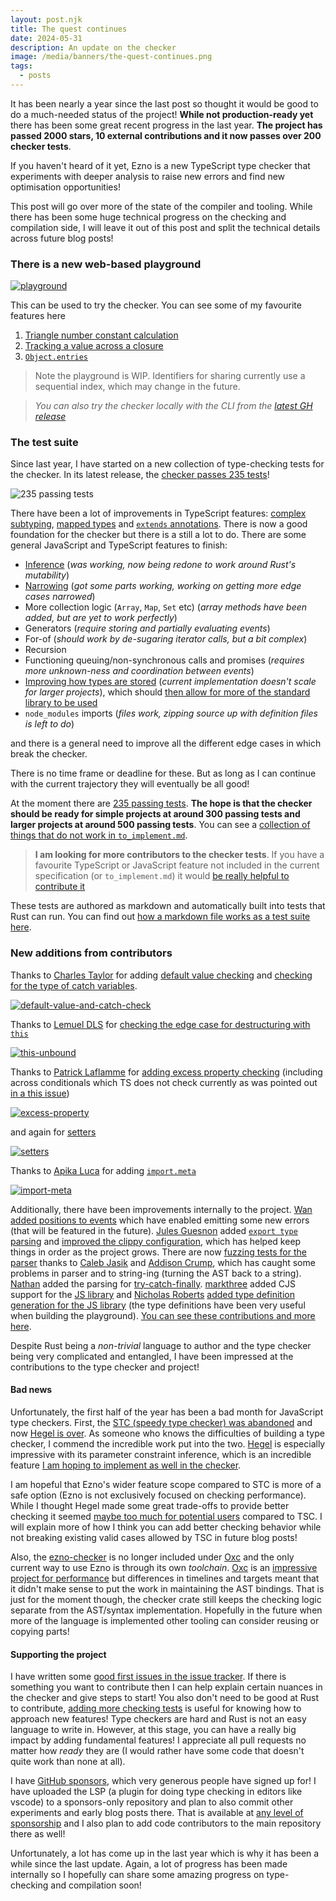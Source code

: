 ```yaml
---
layout: post.njk
title: The quest continues
date: 2024-05-31
description: An update on the checker
image: /media/banners/the-quest-continues.png
tags:
  - posts
---
```


It has been nearly a year since the last post so thought it would be good to do a much-needed status of the project! **While not production-ready yet** there has been some great recent progress in the last year. **The project has passed 2000 stars, 10 external contributions and it now passes over 200 checker tests**.

If you haven't heard of it yet, Ezno is a new TypeScript type checker that experiments with deeper analysis to raise new errors and find new optimisation opportunities!

This post will go over more of the state of the compiler and tooling. While there has been some huge technical progress on the checking and compilation side, I will leave it out of this post and split the technical details across future blog posts!

### There is a new web-based playground

[![playground](../../media/ezno-screenshots/playground.png)](https://kaleidawave.github.io/ezno/playground/?id=klo1s)

This can be used to try the checker. You can see some of my favourite features here
1. [Triangle number constant calculation](https://kaleidawave.github.io/ezno/playground/?id=tys5c)
2. [Tracking a value across a closure](https://kaleidawave.github.io/ezno/playground/?id=klo1s)
3. [`Object.entries`](https://kaleidawave.github.io/ezno/playground/?id=am2gw)

> Note the playground is WIP. Identifiers for sharing currently use a sequential index, which may change in the future.

> *You can also try the checker locally with the CLI from the [latest GH release](https://github.com/kaleidawave/ezno/releases)*

### The test suite

Since last year, I have started on a new collection of type-checking tests for the checker. In its latest release, the [checker passes 235 tests](https://github.com/kaleidawave/ezno/blob/main/checker/specification/specification.md)!

![235 passing tests](../../media/ezno-screenshots/passing-tests-may-2024.png)

There have been a lot of improvements in TypeScript features: [complex subtyping](https://kaleidawave.github.io/ezno/playground/?id=ul98g), [mapped types](https://kaleidawave.github.io/ezno/playground/?id=9zle0) and [`extends` annotations](https://kaleidawave.github.io/ezno/playground/?id=tys5k). There is now a good foundation for the checker but there is a still a lot to do. There are some general JavaScript and TypeScript features to finish:

- [Inference](https://github.com/kaleidawave/ezno/issues/35) (*was working, now being redone to work around Rust's mutability*)
- [Narrowing](https://github.com/kaleidawave/ezno/issues/122) (*got some parts working, working on getting more edge cases narrowed*)
- More collection logic (`Array`, `Map`, `Set` etc) (*array methods have been added, but are yet to work perfectly*)
- Generators (*require storing and partially evaluating events*)
- For-of (*should work by de-sugaring iterator calls, but a bit complex*)
- Recursion
- Functioning queuing/non-synchronous calls and promises (*requires more unknown-ness and coordination between events*)
- [Improving how types are stored](https://github.com/kaleidawave/ezno/issues/120) (*current implementation doesn't scale for larger projects*), which should [then allow for more of the standard library to be used](https://github.com/kaleidawave/ezno/issues/121)
- `node_modules` imports (*files work, zipping source up with definition files is left to do*)

and there is a general need to improve all the different edge cases in which break the checker.

There is no time frame or deadline for these. But as long as I can continue with the current trajectory they will eventually be all good!

At the moment there are [235 passing tests](https://github.com/kaleidawave/ezno/blob/main/checker/specification/specification.md). **The hope is that the checker should be ready for simple projects at around 300 passing tests and larger projects at around 500 passing tests**. You can see a [collection of things that do not work in `to_implement.md`](https://github.com/kaleidawave/ezno/blob/main/checker/specification/to_implement.md).

> **I am looking for more contributors to the checker tests**. If you have a favourite TypeScript or JavaScript feature not included in the current specification (or `to_implement.md`) it would [be really helpful to contribute it](https://github.com/kaleidawave/ezno/issues/100)

These tests are authored as markdown and automatically built into tests that Rust can run. You can find out [how a markdown file works as a test suite here](https://github.com/kaleidawave/ezno/tree/main/checker/specification).

### New additions from contributors

Thanks to [Charles Taylor](https://github.com/CharlesTaylor7) for adding [default value checking](https://github.com/kaleidawave/ezno/pull/132) and [checking for the type of catch variables](https://github.com/kaleidawave/ezno/pull/131).

[![default-value-and-catch-check](../../media/ezno-screenshots/default-value-and-catch-check.png)](https://kaleidawave.github.io/ezno/playground/?id=32i0ao)

Thanks to [Lemuel DLS](https://github.com/lemueldls) for [checking the edge case for destructuring with `this`](https://github.com/kaleidawave/ezno/pull/127)

[![this-unbound](../../media/ezno-screenshots/this-unbound.png)](https://kaleidawave.github.io/ezno/playground/?id=ul98o)

Thanks to [Patrick Laflamme](https://github.com/PatrickLaflamme) for [adding excess property checking](https://github.com/kaleidawave/ezno/pull/139) (including across conditionals which TS does not check currently as was pointed out [in a this issue](https://github.com/kaleidawave/ezno/issues/42))

[![excess-property](../../media/ezno-screenshots/excess-property.png)](https://kaleidawave.github.io/ezno/playground/?id=74)

and again for [setters](https://github.com/kaleidawave/ezno/pull/138)

[![setters](../../media/ezno-screenshots/setters.png)](https://kaleidawave.github.io/ezno/playground/?id=jz6yo)

Thanks to [Apika Luca](https://github.com/Brayan-724) for adding [`import.meta`](https://github.com/kaleidawave/ezno/pull/141)

[![import-meta](../../media/ezno-screenshots/import-meta.png)](https://kaleidawave.github.io/ezno/playground/?id=mha8)

Additionally, there have been improvements internally to the project. [Wan](https://github.com/wzwywx) [added positions to events](https://github.com/kaleidawave/ezno/pull/69) which have enabled emitting some new errors (that will be featured in the future). [Jules Guesnon](https://github.com/JulesGuesnon) added [`export type` parsing](https://github.com/kaleidawave/ezno/pull/84) and [improved the clippy configuration](https://github.com/kaleidawave/ezno/pull/91), which has helped keep things in order as the project grows. There are now [fuzzing tests for the parser](https://github.com/kaleidawave/ezno/pull/3) thanks to [Caleb Jasik](https://github.com/jasikpark) and [Addison Crump](https://github.com/addisoncrump), which has caught some problems in parser and to string-ing (turning the AST back to a string). [Nathan](https://github.com/nathanbabcock) added the parsing for [try-catch-finally](https://github.com/kaleidawave/ezno/pull/23). [markthree](https://github.com/markthree) added CJS support for the [JS library](https://github.com/kaleidawave/ezno/pull/15) and [Nicholas Roberts](https://github.com/H-Plus-Time) [added type definition generation for the JS library](https://github.com/kaleidawave/ezno/pull/114) (the type definitions have been very useful when building the playground). [You can see these contributions and more here](https://github.com/kaleidawave/ezno/pulls?q=is%3Apr+-author%3Akaleidawave+).

Despite Rust being a *non-trivial* language to author and the type checker being very complicated and entangled, I have been impressed at the contributions to the type checker and project!

#### Bad news

Unfortunately, the first half of the year has been a bad month for JavaScript type checkers. First, the [STC (speedy type checker) was abandoned](https://github.com/swc-project/swc/issues/571#issuecomment-1915966297) and now [Hegel is over](https://jsmonk.github.io/2024-01-29-last-days-of-hegel/). As someone who knows the difficulties of building a type checker, I commend the incredible work put into the two. [Hegel](https://hegel.js.org/) is especially impressive with its parameter constraint inference, which is an incredible feature [I am hoping to implement as well in the checker](https://github.com/kaleidawave/ezno/issues/35).

I am hopeful that Ezno's wider feature scope compared to STC is more of a safe option (Ezno is not exclusively focused on checking performance). While I thought Hegel made some great trade-offs to provide better checking it seemed [maybe too much for potential users](https://hegel.js.org/try#MYewdgzgLgBAJiArgIwDYFMIC4YEEBO+AhgJ4A8YiAtsuvgHwwC8MA2gLJFQAWAdAAoBJADQxOPXgFEAugG4AUPID0SmJMIh8OACokADuhgAiAsXKUadekZgBLCHbCgqerrbSGA7rZ4wo+wxNCUgpqWnwYAB8YaHxbMABza3lQSFgLcIhtEABlbhBPHFMQjLoomKg4xMYWBBQMCAVS-Czc-M9ePUQIbgAKXoAWACYASl4oXMr4hN7RkYVU6Bh8JDA4dDhmeCQPCF4qIj1+uo8R5kYTjHGQADFbAA8N3pH5+SA) compared to TSC. I will explain more of how I think you can add better checking behavior while not breaking existing valid cases allowed by TSC in future blog posts!

Also, the [ezno-checker](https://crates.io/crates/ezno-checker) is no longer included under [Oxc](https://github.com/oxc-project/oxc) and the only current way to use Ezno is through its own *toolchain*. [Oxc](https://github.com/oxc-project/oxc) is an [impressive project for performance](https://oxc-project.github.io/blog/2023-12-12-announcing-oxlint.html#_50-100-times-faster-than-eslint) but differences in timelines and targets meant that it didn't make sense to put the work in maintaining the AST bindings. That is just for the moment though, the checker crate still keeps the checking logic separate from the AST/syntax implementation. Hopefully in the future when more of the language is implemented other tooling can consider reusing or copying parts!

#### Supporting the project

I have written some [good first issues in the issue tracker](https://github.com/kaleidawave/ezno/labels/good-first-issue). If there is something you want to contribute then I can help explain certain nuances in the checker and give steps to start! You also don't need to be good at Rust to contribute, [adding more checking tests](https://github.com/kaleidawave/ezno/issues/100) is useful for knowing how to approach new features! Type checkers are hard and Rust is not an easy language to write in. However, at this stage, you can have a really big impact by adding fundamental features! I appreciate all pull requests no matter how *ready* they are (I would rather have some code that doesn't quite work than none at all).

I have [GitHub sponsors](https://github.com/sponsors/kaleidawave), which very generous people have signed up for! I have uploaded the LSP (a plugin for doing type checking in editors like vscode) to a sponsors-only repository and plan to also commit other experiments and early blog posts there. That is available at [any level of sponsorship](https://github.com/sponsors/kaleidawave) and I also plan to add code contributors to the main repository there as well!

Unfortunately, a lot has come up in the last year which is why it has been a while since the last update. Again, a lot of progress has been made internally so I hopefully can share some amazing progress on type-checking and compilation soon!

